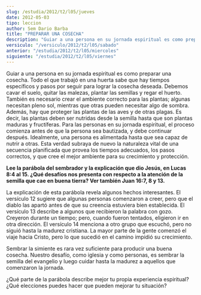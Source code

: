 ```yaml
---
slug: /estudia/2012/t2/l05/jueves
date: 2012-05-03
tipo: leccion
author: Sem Dario Barba
title: "PREPARAR UNA COSECHA"
description: "Guiar a una persona en su jornada espiritual es como preparar una cosecha. Todo  el que trabajó en una huerta sabe que hay tiempos específicos y pasos por  seguir para lograr la cosecha deseada. Debemos cavar el suelo, quitar las  malezas, plantar las semillas y regar el huerto."
versiculo: "/versiculo/2012/t2/l05/sabado"
anterior: "/estudia/2012/t2/l05/miercoles"
siguiente: "/estudia/2012/t2/l05/viernes"
---
```


Guiar a una persona en su jornada espiritual es como preparar una cosecha. Todo el que trabajó en una huerta sabe que hay tiempos específicos y pasos por seguir para lograr la cosecha deseada. Debemos cavar el suelo, quitar las malezas, plantar las semillas y regar el huerto. También es necesario crear el ambiente correcto para las plantas; algunas necesitan pleno sol, mientras que otras pueden necesitar algo de sombra. Además, hay que proteger las plantas de las aves y de otras plagas. Es decir, las plantas deben ser nutridas desde la semilla hasta que son plantas maduras y fructíferas. Para las personas en su jornada espiritual, el proceso comienza antes de que la persona sea bautizada, y debe continuar después. Idealmente, una persona es alimentada hasta que sea capaz de nutrir a otras. Esta verdad subraya de nuevo la naturaleza vital de una secuencia planificada que provea los tiempos adecuados, los pasos correctos, y que cree el mejor ambiente para su crecimiento y protección.

**Lee la parábola del sembrador y la explicación que dio Jesús, en Lucas 8:4 al 15. ¿Qué desafíos nos presenta con respecto a la atención de la semilla que cae en buena tierra? Ver también Juan 16:7, 8 y 13.**

La explicación de esta parábola revela algunos hechos interesantes. El versículo 12 sugiere que algunas personas comenzaron a creer, pero que el diablo las apartó antes de que su creencia estuviera bien establecida. El versículo 13 describe a algunos que recibieron la palabra con gozo. Creyeron durante un tiempo; pero, cuando fueron tentados, eligieron ir en otra dirección. El versículo 14 menciona a otro grupo que escuchó, pero no siguió hasta la madurez cristiana. La mayor parte de la gente comenzó el viaje hacia Cristo, pero lo que sucedió en el camino impidió su crecimiento.

Sembrar la simiente es rara vez suficiente para producir una buena cosecha. Nuestro desafío, como iglesia y como personas, es sembrar la semilla del evangelio y luego cuidar hasta la madurez a aquellos que comenzaron la jornada.

¿Qué parte de la parábola describe mejor tu propia experiencia espiritual? ¿Qué elecciones puedes hacer que pueden mejorar tu situación?
